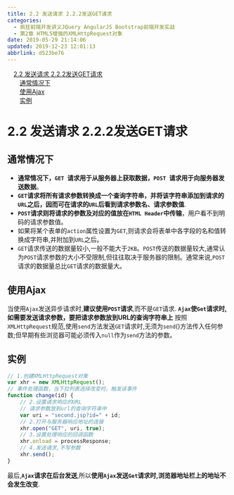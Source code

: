 ```yaml
---
title: 2.2 发送请求 2.2.2发送GET请求
categories: 
  - 疯狂前端开发讲义JQuery AngularJS Bootstrap前端开发实战
  - 第2章 HTML5增强的XMLHttpRequest对象
date: 2019-05-29 21:14:06
updated: 2019-12-23 12:01:13
abbrlink: d523be76
---
```

<div id='my_toc'><a href="/JavaReadingNotes/d523be76/#2-2-发送请求-2-2-2发送GET请求" class="header_1">2.2 发送请求 2.2.2发送GET请求</a>&nbsp;<br><a href="/JavaReadingNotes/d523be76/#通常情况下" class="header_2">通常情况下</a>&nbsp;<br><a href="/JavaReadingNotes/d523be76/#使用Ajax" class="header_2">使用Ajax</a>&nbsp;<br><a href="/JavaReadingNotes/d523be76/#实例" class="header_2">实例</a>&nbsp;<br></div>
<style>.header_1{margin-left: 1em;}.header_2{margin-left: 2em;}.header_3{margin-left: 3em;}.header_4{margin-left: 4em;}.header_5{margin-left: 5em;}.header_6{margin-left: 6em;}</style>
<!--more-->
<script>if (navigator.platform.search('arm')==-1){document.getElementById('my_toc').style.display = 'none';}var e,p = document.getElementsByTagName('p');while (p.length>0) {e = p[0];e.parentElement.removeChild(e);}</script>

<!--end-->
# 2.2 发送请求 2.2.2发送GET请求 #
## 通常情况下 ##
- **通常情况下，`GET `请求用于从服务器上获取数据，`POST `请求用于向服务器发送数据**。
- **`GET`请求将所有请求参数转换成一个查询字符串，并将该字符串添加到请求的`URL`之后，因而可在请求的`URL`后看到请求参数名、请求参数值**.
- **`POST`请求则将请求的参数及对应的值放在`HTML Header`中传输**，用户看不到明码的请求参数值。
- 如果将某个表单的`action`属性设置为`GET`,则请求会将表单中各字段的名和值转换成字符串,并附加到`URL`之后。
- `GET`请求传送的数据量较小,一般不能大于`2KB`。`POST`传送的数据量较大,通常认为`POST`请求参数的大小不受限制,但往往取决于服务器的限制。通常来说,`POST`请求的数据量总比`GET`请求的数据量大。

## 使用Ajax ##
当使用`Ajax`发送异步请求时,**建议使用`POST`请求**,而不是`GET`请求.
**`Ajax`使`Get`请求时,如需要发送请求参数，要把请求参数放到URL的查询字符串上**
按照`XMLHttpRequest`规范,使用`send`方法发送`GET`请求时,无须为`send`()方法传入任何参数;但早期有些浏览器可能必须传入`null`作为`send`方法的参数。
## 实例 ##
```javascript
// 1.创建XMLHttpRequest对象
var xhr = new XMLHttpRequest();
// 事件处理函数，当下拉列表选择改变时，触发该事件
function change(id) {
    // 2.设置请求响应的URL
    // 请求参数放到url的查询字符串中
    var uri = "second.jsp?id=" + id;
    // 2.打开与服务器响应地址的连接
    xhr.open("GET", uri, true);
    // 3.设置处理响应的回调函数
    xhr.onload = processResponse;
    // 4.发送请求,不写参数
    xhr.send();
}
```
最后,**`Ajax`请求在后台发送**,所以**使用`Ajax`发送`Get`请求时,浏览器地址栏上的地址不会发生改变**.
